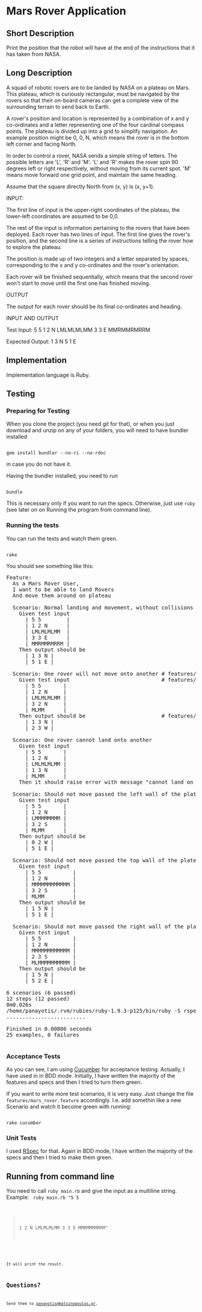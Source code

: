 # Mars Rover Application

## Short Description

Print the position that the robot will have at the end of the instructions that it has taken from NASA.

## Long Description

A squad of robotic rovers are to be landed by NASA on a plateau on Mars. This plateau, which is curiously rectangular, must be navigated by the rovers so that their on-board
cameras can get a complete view of the surrounding terrain to send back to Earth.

A rover's position and location is represented by a combination of x and y co-ordinates and a letter representing one of the four cardinal compass points. The plateau is divided
up into a grid to simplify navigation. An example position might be 0, 0, N, which means the rover is in the bottom left corner and facing North.

In order to control a rover, NASA sends a simple string of letters. The possible letters are 'L', 'R' and 'M'. 'L' and 'R' makes the rover spin 90 degrees left or right
respectively, without moving from its current spot. 'M' means move forward one grid point, and maintain the same heading.

Assume that the square directly North from (x, y) is (x, y+1).

INPUT:

The first line of input is the upper-right coordinates of the plateau, the lower-left coordinates are assumed to be 0,0.

The rest of the input is information pertaining to the rovers that have been deployed. Each rover has two lines of input. The first line gives the rover's position, and the second line is a series of instructions telling the rover how to explore the plateau.

The position is made up of two integers and a letter separated by spaces, corresponding to the x and y co-ordinates and the rover's orientation.

Each rover will be finished sequentially, which means that the second rover won't start to move until the first one has finished moving.

OUTPUT

The output for each rover should be its final co-ordinates and heading.

INPUT AND OUTPUT

Test Input:
5 5
1 2 N
LMLMLMLMM
3 3 E
MMRMMRMRRM

Expected Output:
1 3 N
5 1 E

## Implementation

Implementation language is Ruby.

## Testing

### Preparing for Testing

When you clone the project (you need git for that), or when you just download and unzip on any of your folders, you will need to have bundler installed

<code>
gem install bundler --no-ri --no-rdoc
</code>

in case you do not have it.

Having the bundler installed, you need to run

<code>
bundle
</code>

This is necessary only if you want to run the specs. Otherwise, just use `ruby` (see later on on Running the program from command line).

### Running the tests

You can run the tests and watch them green.

<code>
rake
</code>

You should see something like this:

<pre>
Feature:
  As a Mars Rover User,
  I want to be able to land Rovers
  And move them around on plateau

  Scenario: Normal landing and movement, without collisions # features/mars_rover.feature:6
    Given test input                                        # features/step_definitions/mars_rover_steps.rb:1
      | 5 5        |
      | 1 2 N      |
      | LMLMLMLMM  |
      | 3 3 E      |
      | MMRMMRMRRM |
    Then output should be                                   # features/step_definitions/mars_rover_steps.rb:9
      | 1 3 N |
      | 5 1 E |

  Scenario: One rover will not move onto another # features/mars_rover.feature:17
    Given test input                             # features/step_definitions/mars_rover_steps.rb:1
      | 5 5       |
      | 1 2 N     |
      | LMLMLMLMM |
      | 3 2 N     |
      | MLMM      |
    Then output should be                        # features/step_definitions/mars_rover_steps.rb:9
      | 1 3 N |
      | 2 3 W |

  Scenario: One rover cannot land onto another                                               # features/mars_rover.feature:28
    Given test input                                                                         # features/step_definitions/mars_rover_steps.rb:1
      | 5 5       |
      | 1 2 N     |
      | LMLMLMLMM |
      | 1 3 N     |
      | MLMM      |
    Then it should raise error with message "cannot land on this position. Already occupied" # features/step_definitions/mars_rover_steps.rb:16

  Scenario: Should not move passed the left wall of the plateau # features/mars_rover.feature:37
    Given test input                                            # features/step_definitions/mars_rover_steps.rb:1
      | 5 5       |
      | 1 2 N     |
      | LMMMMMMMM |
      | 3 2 S     |
      | MLMM      |
    Then output should be                                       # features/step_definitions/mars_rover_steps.rb:9
      | 0 2 W |
      | 5 1 E |

  Scenario: Should not move passed the top wall of the plateau # features/mars_rover.feature:48
    Given test input                                           # features/step_definitions/mars_rover_steps.rb:1
      | 5 5          |
      | 1 2 N        |
      | MMMMMMMMMMMM |
      | 3 2 S        |
      | MLMM         |
    Then output should be                                      # features/step_definitions/mars_rover_steps.rb:9
      | 1 5 N |
      | 5 1 E |

  Scenario: Should not move passed the right wall of the plateau # features/mars_rover.feature:59
    Given test input                                             # features/step_definitions/mars_rover_steps.rb:1
      | 5 5          |
      | 1 2 N        |
      | MMMMMMMMMMMM |
      | 2 3 S        |
      | MLMMMMMMMMMM |
    Then output should be                                        # features/step_definitions/mars_rover_steps.rb:9
      | 1 5 N |
      | 5 2 E |

6 scenarios (6 passed)
12 steps (12 passed)
0m0.026s
/home/panayotis/.rvm/rubies/ruby-1.9.3-p125/bin/ruby -S rspec ./spec/models/mars_rover/plateau_spec.rb ./spec/models/mars_rover/rover_spec.rb
.........................

Finished in 0.00806 seconds
25 examples, 0 failures

</pre>

### Acceptance Tests

As you can see, I am using [Cucumber](https://github.com/cucumber/cucumber) for acceptance testing. Actually, I have used in in BDD mode. Initially, I have written the majority of the features and specs and then I tried
to turn them green.

If you want to write more test scenarios, it is very easy. Just change the file <code>features/mars_rover.feature</code> accordingly. I.e. add somethin like a new Scenario and watch
it become green with running:

<code>
rake cucumber
</code>

### Unit Tests

I used [RSpec](https://github.com/rspec/rspec-core) for that. Again in BDD mode, I have written the majority of the specs and then I tried to make them green.

## Running from command line

You need to call `ruby main.rb` and give the input as a multiline string. Example:
<code>
ruby main.rb "5 5
> 1 2 N
> LMLMLMLMM
> 3 3 E
> MMRMMRMRRM"
<code>

It will print the result.

## Questions?

Send them to [panayotis@matsinopoulos.gr](mailto:panayotis@matsinopoulos.gr).
